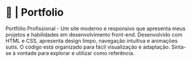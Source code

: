 # 📂 | Portfolio
Portfólio Profissional - Um site moderno e responsivo que apresenta meus projetos e habilidades em desenvolvimento front-end. Desenvolvido com HTML e CSS, apresenta design limpo, navegação intuitiva e animações sutis. O código está organizado para fácil visualização e adaptação. Sinta-se à vontade para explorar e utilizar como referência.
